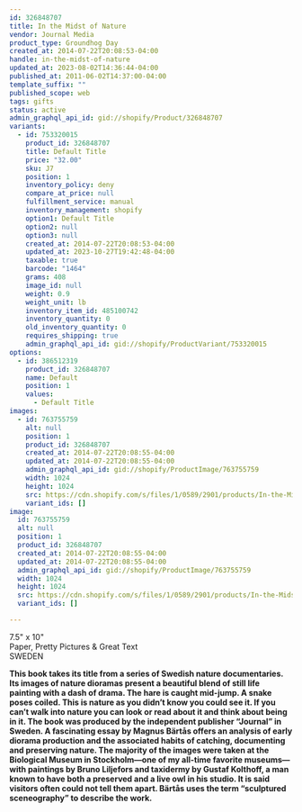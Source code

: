 ```yaml
---
id: 326848707
title: In the Midst of Nature
vendor: Journal Media
product_type: Groundhog Day
created_at: 2014-07-22T20:08:53-04:00
handle: in-the-midst-of-nature
updated_at: 2023-08-02T14:36:44-04:00
published_at: 2011-06-02T14:37:00-04:00
template_suffix: ""
published_scope: web
tags: gifts
status: active
admin_graphql_api_id: gid://shopify/Product/326848707
variants:
  - id: 753320015
    product_id: 326848707
    title: Default Title
    price: "32.00"
    sku: J7
    position: 1
    inventory_policy: deny
    compare_at_price: null
    fulfillment_service: manual
    inventory_management: shopify
    option1: Default Title
    option2: null
    option3: null
    created_at: 2014-07-22T20:08:53-04:00
    updated_at: 2023-10-27T19:42:48-04:00
    taxable: true
    barcode: "1464"
    grams: 408
    image_id: null
    weight: 0.9
    weight_unit: lb
    inventory_item_id: 485100742
    inventory_quantity: 0
    old_inventory_quantity: 0
    requires_shipping: true
    admin_graphql_api_id: gid://shopify/ProductVariant/753320015
options:
  - id: 386512319
    product_id: 326848707
    name: Default
    position: 1
    values:
      - Default Title
images:
  - id: 763755759
    alt: null
    position: 1
    product_id: 326848707
    created_at: 2014-07-22T20:08:55-04:00
    updated_at: 2014-07-22T20:08:55-04:00
    admin_graphql_api_id: gid://shopify/ProductImage/763755759
    width: 1024
    height: 1024
    src: https://cdn.shopify.com/s/files/1/0589/2901/products/In-the-Midst-of-Nature.jpeg?v=1406074135
    variant_ids: []
image:
  id: 763755759
  alt: null
  position: 1
  product_id: 326848707
  created_at: 2014-07-22T20:08:55-04:00
  updated_at: 2014-07-22T20:08:55-04:00
  admin_graphql_api_id: gid://shopify/ProductImage/763755759
  width: 1024
  height: 1024
  src: https://cdn.shopify.com/s/files/1/0589/2901/products/In-the-Midst-of-Nature.jpeg?v=1406074135
  variant_ids: []

---
```


7.5" x 10"  
Paper, Pretty Pictures & Great Text  
SWEDEN

**This book takes its title from a series of Swedish nature documentaries. Its images of nature dioramas present a beautiful blend of still life painting with a dash of drama. The hare is caught mid-jump. A snake poses coiled. This is nature as you didn’t know you could see it. If you can’t walk into nature you can look or read about it and think about being in it. The book was produced by the independent publisher “Journal” in Sweden. A fascinating essay by Magnus Bärtås offers an analysis of early diorama production and the associated habits of catching, documenting and preserving nature. The majority of the images were taken at the Biological Museum in Stockholm—one of my all-time favorite museums—with paintings by Bruno Liljefors and taxidermy by Gustaf Kolthoff, a man known to have both a preserved and a live owl in his studio. It is said visitors often could not tell them apart. Bärtås uses the term “sculptured sceneography” to describe the work.**
